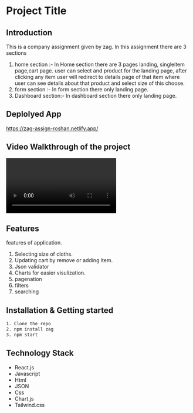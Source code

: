 # Project Title

## Introduction

This is a company assignment given by zag. In this assignment there are 3 sections

1. home section :- In Home section there are 3 pages landing, singleitem page,cart page. user can select and product for the landing page, after clicking any item user will redirect to details page of that item where user can see details about that product and select size of this choose.
2. form section :- In form section there only landing page.
3. Dashboard section:- In dashboard section there only landing page.

## Deplolyed App

https://zag-assign-roshan.netlify.app/

## Video Walkthrough of the project

<video >
<source src='play.mp4'type="video/mp4">
</video>

## Features

features of application.

1. Selecting size of cloths.
2. Updating cart by remove or adding item.
3. Json validator
4. Charts for easier visulization.
5. pagenation
6. filters
7. searching

## Installation & Getting started

```bash
1. Clone the repo
2. npm install zag
3. npm start
```

## Technology Stack

- React.js
- Javascript
- Html
- JSON
- Css
- Chart.js
- Tailwind.css
